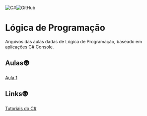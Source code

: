 ![C#](https://img.shields.io/badge/c%23-%23239120.svg?style=for-the-badge&logo=c-sharp&logoColor=white)![GitHub](https://img.shields.io/badge/github-%23121011.svg?style=for-the-badge&logo=github&logoColor=white)

# Lógica de Programação
Arquivos das aulas dadas de Lógica de Programação, baseado em aplicações C# Console.

## Aulas:alien:

<a href="https://bit.ly/3IrcAV8">Aula 1</a><br/>

## Links:alien:

[Tutoriais do C#](https://learn.microsoft.com/pt-br/xamarin/get-started/tutorials/)<br/>
